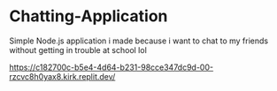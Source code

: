 # Chatting-Application

Simple Node.js application i made because i want to chat to my friends without getting in trouble at school lol


https://c182700c-b5e4-4d64-b231-98cce347dc9d-00-rzcvc8h0yax8.kirk.replit.dev/
